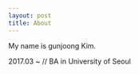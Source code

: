```yaml
---
layout: post
title: About
---
```

My name is gunjoong Kim.

2017.03 ~        // BA in University of Seoul